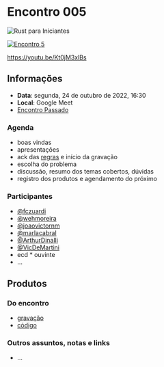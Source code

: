 # Encontro 005

![Rust para Iniciantes](https://user-images.githubusercontent.com/77620604/197524069-e7ac18dc-66ca-4428-8032-57e5b1a7a901.png)

[![Encontro 5](http://img.youtube.com/vi/Kt0jM3xlBs/0.jpg)](https://youtu.be/Kt0jM3xlBs "Youtube: Encontro 5")

https://youtu.be/Kt0jM3xlBs

## Informações
- **Data**: segunda, 24 de outubro de 2022, 16:30
- **Local**: Google Meet
- [Encontro Passado](2022-10-10.md)

### Agenda
- boas vindas
- apresentações
- ack das [regras](README.md#regras) e início da gravação
- escolha do problema
- discussão, resumo dos temas cobertos, dúvidas
- registro dos produtos e agendamento do próximo

### Participantes

- [@fczuardi](https://github.com/fczuardi)
- [@wehmoreira](https://github.com/wehmoreira)
- [@joaovictornm](https://github.com/joaovictornm)
- [@marlacabral](https://github.com/marlacabral)
- [@ArthurDinalli](https://github.com/ArthurDinalli)
- [@VicDeMartini](https://github.com/VicDeMartini)
- ecd * ouvinte
- ...

## Produtos

### Do encontro
- [gravação](https://youtu.be/Kt0jM3xlBs)
- [código](./encontro5)

### Outros assuntos, notas e links

- ...
